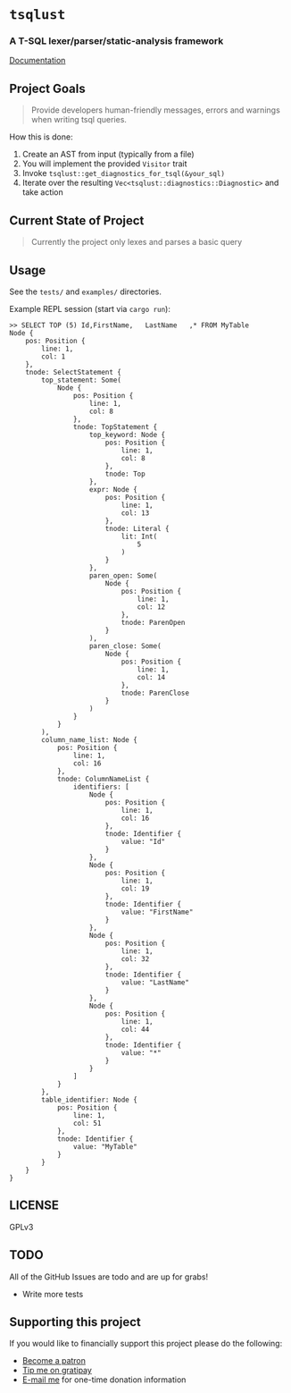 # `tsqlust`

### A T-SQL lexer/parser/static-analysis framework

[Documentation](https://phrohdoh.github.io/tsqlust/tsqlust/index.html)

## Project Goals

> Provide developers human-friendly messages, errors and warnings when writing tsql queries.

How this is done:

1. Create an AST from input (typically from a file)
2. You will implement the provided `Visitor` trait
3. Invoke `tsqlust::get_diagnostics_for_tsql(&your_sql)`
4. Iterate over the resulting `Vec<tsqlust::diagnostics::Diagnostic>` and take action

## Current State of Project

> Currently the project only lexes and parses a basic query

## Usage

See the `tests/` and `examples/` directories.

Example REPL session (start via `cargo run`):
```
>> SELECT TOP (5) Id,FirstName,   LastName   ,* FROM MyTable
Node {
    pos: Position {
        line: 1,
        col: 1
    },
    tnode: SelectStatement {
        top_statement: Some(
            Node {
                pos: Position {
                    line: 1,
                    col: 8
                },
                tnode: TopStatement {
                    top_keyword: Node {
                        pos: Position {
                            line: 1,
                            col: 8
                        },
                        tnode: Top
                    },
                    expr: Node {
                        pos: Position {
                            line: 1,
                            col: 13
                        },
                        tnode: Literal {
                            lit: Int(
                                5
                            )
                        }
                    },
                    paren_open: Some(
                        Node {
                            pos: Position {
                                line: 1,
                                col: 12
                            },
                            tnode: ParenOpen
                        }
                    ),
                    paren_close: Some(
                        Node {
                            pos: Position {
                                line: 1,
                                col: 14
                            },
                            tnode: ParenClose
                        }
                    )
                }
            }
        ),
        column_name_list: Node {
            pos: Position {
                line: 1,
                col: 16
            },
            tnode: ColumnNameList {
                identifiers: [
                    Node {
                        pos: Position {
                            line: 1,
                            col: 16
                        },
                        tnode: Identifier {
                            value: "Id"
                        }
                    },
                    Node {
                        pos: Position {
                            line: 1,
                            col: 19
                        },
                        tnode: Identifier {
                            value: "FirstName"
                        }
                    },
                    Node {
                        pos: Position {
                            line: 1,
                            col: 32
                        },
                        tnode: Identifier {
                            value: "LastName"
                        }
                    },
                    Node {
                        pos: Position {
                            line: 1,
                            col: 44
                        },
                        tnode: Identifier {
                            value: "*"
                        }
                    }
                ]
            }
        },
        table_identifier: Node {
            pos: Position {
                line: 1,
                col: 51
            },
            tnode: Identifier {
                value: "MyTable"
            }
        }
    }
}
```

## LICENSE

GPLv3

## TODO

All of the GitHub Issues are todo and are up for grabs!

* Write more tests

## Supporting this project

If you would like to financially support this project please do the following:
* [Become a patron](https://www.patreon.com/Phrohdoh)
* [Tip me on gratipay](https://gratipay.com/~Phrohdoh/)
* [E-mail me](mailto:taryn@phrohdoh.com) for one-time donation information
